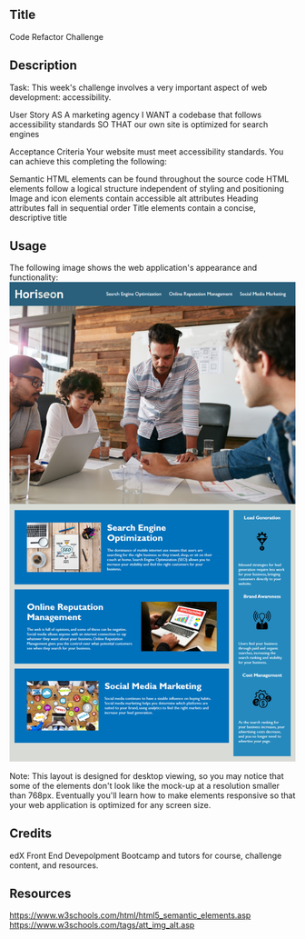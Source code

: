 ## Title
Code Refactor Challenge

## Description 
Task: This week's challenge involves a very important aspect of web development: accessibility.

User Story
AS A marketing agency
I WANT a codebase that follows accessibility standards
SO THAT our own site is optimized for search engines


Acceptance Criteria
Your website must meet accessibility standards. You can achieve this completing the following:

Semantic HTML elements can be found throughout the source code
HTML elements follow a logical structure independent of styling and positioning
Image and icon elements contain accessible alt attributes
Heading attributes fall in sequential order
Title elements contain a concise, descriptive title


## Usage 

The following image shows the web application's appearance and functionality:
![The Horiseon webpage includes a navigation bar, a header image, and cards with text and images at the bottom of the page.](assets/images/web-page-screenshot.png)

Note: This layout is designed for desktop viewing, so you may notice that some of the elements don't look like the mock-up at a resolution smaller than 768px. Eventually you'll learn how to make elements responsive so that your web application is optimized for any screen size.

## Credits

edX Front End Devepolpment Bootcamp and tutors for course, challenge content, and resources.

## Resources
https://www.w3schools.com/html/html5_semantic_elements.asp
https://www.w3schools.com/tags/att_img_alt.asp

